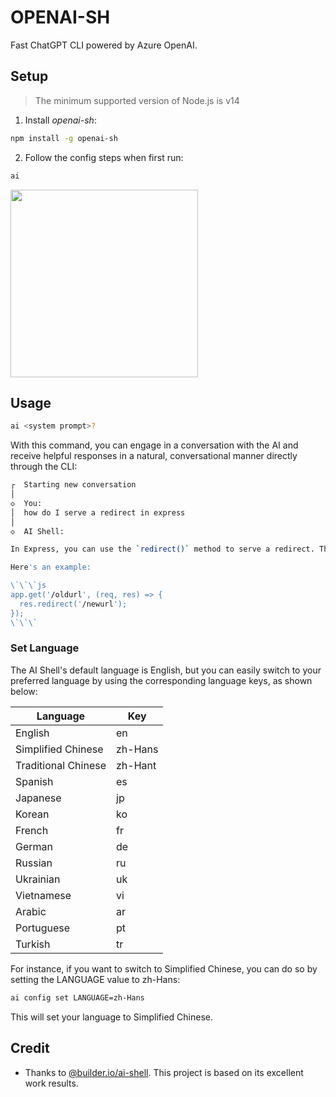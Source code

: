 # OPENAI-SH

Fast ChatGPT CLI powered by Azure OpenAI.

## Setup

> The minimum supported version of Node.js is v14

1. Install _openai-sh_:

```sh
npm install -g openai-sh
```

2. Follow the config steps when first run:

```sh
ai
```

<img src="https://aircode-yvo.b-cdn.net/resource/1694168754127-vqofp0gwey.jpg" width="300"/>

## Usage

```bash
ai <system prompt>?
```

With this command, you can engage in a conversation with the AI and receive helpful responses in a natural, conversational manner directly through the CLI:

```sh
┌  Starting new conversation
│
◇  You:
│  how do I serve a redirect in express
│
◇  AI Shell:

In Express, you can use the `redirect()` method to serve a redirect. The `redirect()` method takes one argument, which is the URL that you want to redirect to.

Here's an example:

\`\`\`js
app.get('/oldurl', (req, res) => {
  res.redirect('/newurl');
});
\`\`\`
```

### Set Language

The AI Shell's default language is English, but you can easily switch to your preferred language by using the corresponding language keys, as shown below:

| Language            | Key     |
| ------------------- | ------- |
| English             | en      |
| Simplified Chinese  | zh-Hans |
| Traditional Chinese | zh-Hant |
| Spanish             | es      |
| Japanese            | jp      |
| Korean              | ko      |
| French              | fr      |
| German              | de      |
| Russian             | ru      |
| Ukrainian           | uk      |
| Vietnamese          | vi      |
| Arabic              | ar      |
| Portuguese          | pt      |
| Turkish             | tr      |

For instance, if you want to switch to Simplified Chinese, you can do so by setting the LANGUAGE value to zh-Hans:

```sh
ai config set LANGUAGE=zh-Hans
```

This will set your language to Simplified Chinese.

## Credit

- Thanks to [@builder.io/ai-shell](https://github.com/BuilderIO/ai-shell). This project is based on its excellent work results.
